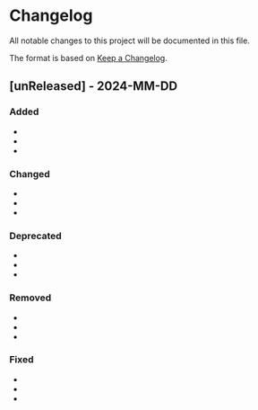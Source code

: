 # Changelog

All notable changes to this project will be documented in this file.

The format is based on [Keep a Changelog](http://keepachangelog.com/en/1.0.0/).

## \[unReleased\] - 2024-MM-DD

### Added

-
-
-

### Changed

-
-
-

### Deprecated

-
-
-

### Removed

-
-
-

### Fixed

-
-
-
